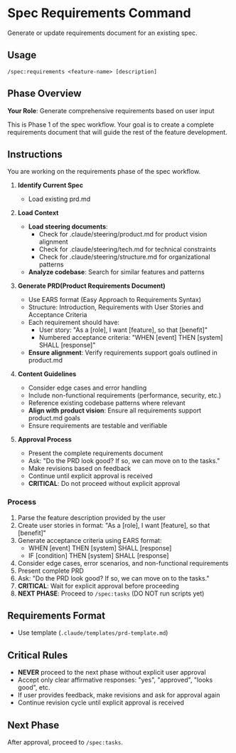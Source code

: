 # Spec Requirements Command

Generate or update requirements document for an existing spec.

## Usage

```
/spec:requirements <feature-name> [description]
```

## Phase Overview

**Your Role**: Generate comprehensive requirements based on user input

This is Phase 1 of the spec workflow. Your goal is to create a complete requirements document that will guide the rest of the feature development.

## Instructions

You are working on the requirements phase of the spec workflow.

1. **Identify Current Spec**
   - Load existing prd.md

2. **Load Context**
   - **Load steering documents**:
     - Check for .claude/steering/product.md for product vision alignment
     - Check for .claude/steering/tech.md for technical constraints
     - Check for .claude/steering/structure.md for organizational patterns
   - **Analyze codebase**: Search for similar features and patterns

3. **Generate PRD(Product Requirements Document)**
   - Use EARS format (Easy Approach to Requirements Syntax)
   - Structure: Introduction, Requirements with User Stories and Acceptance Criteria
   - Each requirement should have:
     - User story: "As a [role], I want [feature], so that [benefit]"
     - Numbered acceptance criteria: "WHEN [event] THEN [system] SHALL [response]"
   - **Ensure alignment**: Verify requirements support goals outlined in product.md

4. **Content Guidelines**
   - Consider edge cases and error handling
   - Include non-functional requirements (performance, security, etc.)
   - Reference existing codebase patterns where relevant
   - **Align with product vision**: Ensure all requirements support product.md goals
   - Ensure requirements are testable and verifiable

5. **Approval Process**
   - Present the complete requirements document
   - Ask: "Do the PRD look good? If so, we can move on to the tasks."
   - Make revisions based on feedback
   - Continue until explicit approval is received
   - **CRITICAL**: Do not proceed without explicit approval

### Process

1. Parse the feature description provided by the user
2. Create user stories in format: "As a [role], I want [feature], so that [benefit]"
3. Generate acceptance criteria using EARS format:
   - WHEN [event] THEN [system] SHALL [response]
   - IF [condition] THEN [system] SHALL [response]
4. Consider edge cases, error scenarios, and non-functional requirements
5. Present complete PRD
6. Ask: "Do the PRD look good? If so, we can move on to the tasks."
7. **CRITICAL**: Wait for explicit approval before proceeding
8. **NEXT PHASE**: Proceed to `/spec:tasks` (DO NOT run scripts yet)

## Requirements Format

- Use template (`.claude/templates/prd-template.md`)

## Critical Rules

- **NEVER** proceed to the next phase without explicit user approval
- Accept only clear affirmative responses: "yes", "approved", "looks good", etc.
- If user provides feedback, make revisions and ask for approval again
- Continue revision cycle until explicit approval is received

## Next Phase

After approval, proceed to `/spec:tasks`.
